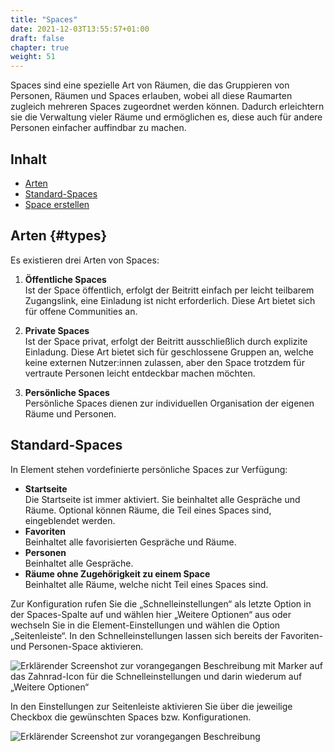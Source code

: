 ```yaml
---
title: "Spaces"
date: 2021-12-03T13:55:57+01:00
draft: false
chapter: true
weight: 51
---
```


Spaces sind eine spezielle Art von Räumen, die das Gruppieren von Personen, Räumen und Spaces erlauben, wobei all diese Raumarten zugleich mehreren Spaces zugeordnet werden können. Dadurch erleichtern sie die Verwaltung vieler Räume und ermöglichen es, diese auch für andere Personen einfacher auffindbar zu machen.

## Inhalt

* [Arten](#types)
* [Standard-Spaces](#default-spaces)  
* [Space erstellen](create)

## Arten {#types}

Es existieren drei Arten von Spaces:

1. **Öffentliche Spaces**  
    Ist der Space öffentlich, erfolgt der Beitritt einfach per leicht teilbarem Zugangslink, eine Einladung ist nicht erforderlich. Diese Art bietet sich für offene Communities an.

2. **Private Spaces**  
    Ist der Space privat, erfolgt der Beitritt ausschließlich durch explizite Einladung. Diese Art bietet sich für geschlossene Gruppen an, welche keine externen Nutzer:innen zulassen, aber den Space trotzdem für vertraute Personen leicht entdeckbar machen möchten. 

3. **Persönliche Spaces**  
    Persönliche Spaces dienen zur individuellen Organisation der eigenen Räume und Personen.

## Standard-Spaces

In Element stehen vordefinierte persönliche Spaces zur Verfügung:

* **Startseite**  
    Die Startseite ist immer aktiviert. Sie beinhaltet alle Gespräche und Räume. Optional können Räume, die Teil eines Spaces sind, eingeblendet werden.
* **Favoriten**  
    Beinhaltet alle favorisierten Gespräche und Räume.
* **Personen**  
    Beinhaltet alle Gespräche.
* **Räume ohne Zugehörigkeit zu einem Space**  
    Beinhaltet alle Räume, welche nicht Teil eines Spaces sind.

Zur Konfiguration rufen Sie die „Schnelleinstellungen“ als letzte Option in der Spaces-Spalte auf und wählen hier „Weitere Optionen“ aus oder wechseln Sie in die Element-Einstellungen und wählen die Option „Seitenleiste“. In den Schnelleinstellungen lassen sich bereits der Favoriten- und Personen-Space aktivieren.

![Erklärender Screenshot zur vorangegangen Beschreibung mit Marker auf das Zahnrad-Icon für die Schnelleinstellungen und darin wiederum auf „Weitere Optionen“](/images/40_Space_Overview_1_de.png?classes=border)

In den Einstellungen zur Seitenleiste aktivieren Sie über die jeweilige Checkbox die gewünschten Spaces bzw. Konfigurationen.

![Erklärender Screenshot zur vorangegangen Beschreibung](/images/40_Space_Overview_2_de.png?classes=border)